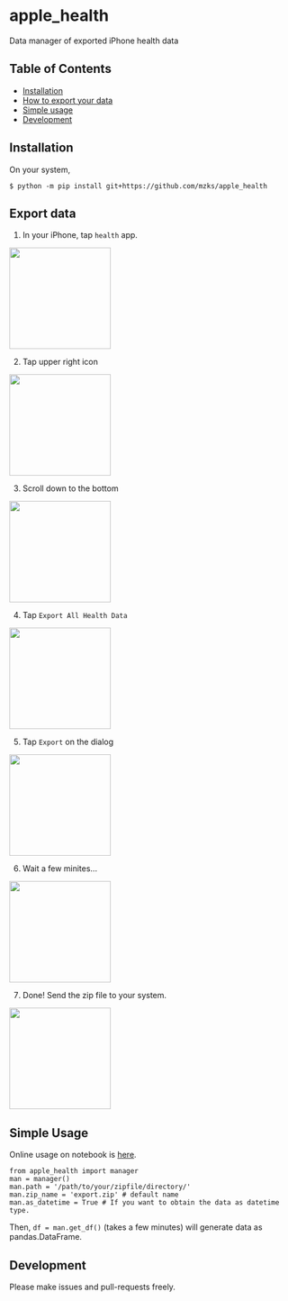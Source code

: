 # apple_health
Data manager of exported iPhone health data

## Table of Contents

 - [Installation](#installation)
 - [How to export your data](#export_data)
 - [Simple usage](#simple_usage)
 - [Development](#development)

## Installation
On your system,
```
$ python -m pip install git+https://github.com/mzks/apple_health
```


## Export data
 1. In your iPhone, tap `health` app.
<img src="https://user-images.githubusercontent.com/12980386/101259971-d2a72900-376f-11eb-9d83-03382a9a943d.png" width="180px">

 2. Tap upper right icon
<img src="https://user-images.githubusercontent.com/12980386/101259970-d20e9280-376f-11eb-857d-7bcff046e70c.png" width="180px">

 3. Scroll down to the bottom
<img src="https://user-images.githubusercontent.com/12980386/101259969-d175fc00-376f-11eb-9b57-445529cb2cee.png" width="180px">

 4. Tap `Export All Health Data`
<img src="https://user-images.githubusercontent.com/12980386/101259968-d0dd6580-376f-11eb-975c-bb1277436268.png" width="180px">

 5. Tap `Export` on the dialog
<img src="https://user-images.githubusercontent.com/12980386/101259963-cc18b180-376f-11eb-9b66-a68aa7f0c94b.png" width="180px">

 6. Wait a few minites...
<img src="https://user-images.githubusercontent.com/12980386/101259973-d5098300-376f-11eb-8948-ba8d873a2bde.png" width="180px">

 7. Done! Send the zip file to your system.
<img src="https://user-images.githubusercontent.com/12980386/101259972-d470ec80-376f-11eb-8af2-e531dc3c7c01.png" width="180px">

## Simple Usage
Online usage on notebook is [here](./notebook/usage.ipynb).

```
from apple_health import manager
man = manager()
man.path = '/path/to/your/zipfile/directory/'
man.zip_name = 'export.zip' # default name
man.as_datetime = True # If you want to obtain the data as datetime type.
```
Then, `df = man.get_df()` (takes a few minutes) will generate data as pandas.DataFrame.


## Development
Please make issues and pull-requests freely.
